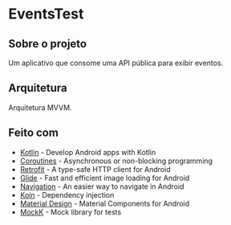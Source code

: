 # EventsTest

## Sobre o projeto

Um aplicativo que consome uma API pública para exibir eventos.

## Arquitetura
Arquitetura MVVM. 

## Feito com

- [Kotlin](https://developer.android.com/kotlin) - Develop Android apps with Kotlin
- [Coroutines](https://kotlinlang.org/docs/coroutines-overview.html) - Asynchronous or non-blocking programming
- [Retrofit](https://square.github.io/retrofit/) - A type-safe HTTP client for Android
- [Glide](https://github.com/bumptech/glide) - Fast and efficient image loading for Android
- [Navigation](https://developer.android.com/guide/navigation) - An easier way to navigate in Android
- [Koin](https://insert-koin.io/) - Dependency injection
- [Material Design](https://material.io/develop/android/) - Material Components for Android
- [MockK](https://mockk.io/) - Mock library for tests
